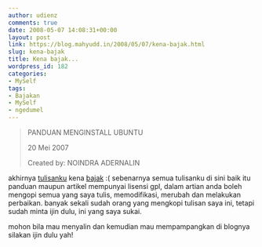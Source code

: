 ```yaml
---
author: udienz
comments: true
date: 2008-05-07 14:08:31+00:00
layout: post
link: https://blog.mahyudd.in/2008/05/07/kena-bajak.html
slug: kena-bajak
title: Kena bajak...
wordpress_id: 182
categories:
- MySelf
tags:
- Bajakan
- MySelf
- ngedumel
---
```


<blockquote>PANDUAN MENGINSTALL UBUNTU

20 Mei 2007

Created by: NOINDRA ADERNALIN</blockquote>



akhirnya [tulisanku](http://udienz.wordpress.com/2007/05/20/panduan-menginstall-ubuntu/) kena [bajak](http://indratea.wordpress.com/2008/05/05/5/) :( sebenarnya semua tulisanku di sini baik itu panduan maupun artikel mempunyai lisensi gpl, dalam artian anda boleh mengopi semua yang saya tulis, memodifikasi, merubah dan melakukan perbaikan. banyak sekali sudah orang yang mengkopi tulisan saya ini, tetapi sudah minta ijin dulu, ini yang saya sukai.

mohon bila mau menyalin dan kemudian mau mempampangkan di blognya silakan ijin dulu yah!
